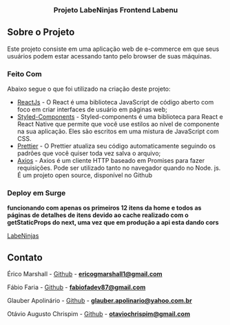 <!--
*** Obrigado por estar vendo o nosso README. Se você tiver alguma sugestão
*** que possa melhorá-lo ainda mais dê um fork no repositório e crie uma Pull
*** Request ou abra uma Issue com a tag "sugestão".
*** Obrigado novamente! Agora vamos rodar esse projeto incrível :D
-->

<!-- PROJECT SHIELDS -->

<!-- PROJECT LOGO -->
<br />
<p align="center">

  <h3 align="center">Projeto LabeNinjas Frontend Labenu</h3>
</p>


## Sobre o Projeto

Este projeto consiste em uma aplicação web de e-commerce em que seus usuários podem estar acessando tanto pelo browser de suas máquinas.

### Feito Com

Abaixo segue o que foi utilizado na criação deste projeto:

- [ReactJs](https://pt-br.reactjs.org) - O React é uma biblioteca JavaScript de código aberto com foco em criar interfaces de usuário em páginas web; 
- [Styled-Components](https://styled-components.com/) - Styled-components é uma biblioteca para React e React Native que permite que você use estilos ao nível de componente na sua aplicação. Eles são escritos em uma mistura de JavaScript com CSS.
- [Prettier](https://prettier.io/) - O Prettier atualiza seu código automaticamente seguindo os padrões que você quiser toda vez salva o arquivo;
- [Axios](https://github.com/axios/axios) - Axios é um cliente HTTP baseado em Promises para fazer requisições. Pode ser utilizado tanto no navegador quando no Node. js. É um projeto open source, disponível no Github



### Deploy em Surge

**funcionando com apenas os primeiros 12 itens da home e todos as páginas de detalhes de itens devido ao cache realizado com o getStaticProps do next, uma vez que em produção a api esta dando cors**

<a href="https://marked-sheet.surge.sh" target="blank">LabeNinjas</a>


<!-- CONTACT -->

## Contato

Érico Marshall - [Github](https://github.com/egMarshall) - **ericogmarshall1@gmail.com**

Fábio Faria - [Github](https://github.com/fabiofa87) - **fabiofadev87@gmail.com**

Glauber Apolinário - [Github](https://github.com/GlauberApolinario) - **glauber.apolinario@yahoo.com.br**

Otávio Augusto Chrispim - [Github](https://github.com/otavioachrispim) - **otaviochrispim@gmail.com**
